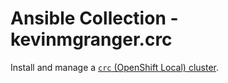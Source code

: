# Ansible Collection - kevinmgranger.crc

Install and manage a [`crc` (OpenShift Local) cluster](https://developers.redhat.com/products/openshift-local/overview).
